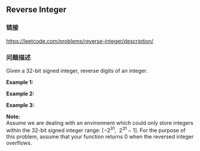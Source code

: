 ## Reverse Integer  
### 链接  
https://leetcode.com/problems/reverse-integer/description/  
### 问题描述
Given a 32-bit signed integer, reverse digits of an integer.

**Example 1:**

**Example 2:**

**Example 3:**

**Note:**<br />
Assume we are dealing with an environment which could only store integers within the 32-bit signed integer range: [&minus;2<sup>31</sup>,&nbsp; 2<sup>31&nbsp;</sup>&minus; 1]. For the purpose of this problem, assume that your function returns 0 when the reversed integer overflows.
